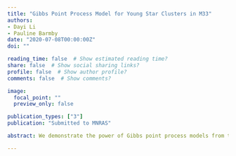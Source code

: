 ```yaml
---
title: "Gibbs Point Process Model for Young Star Clusters in M33"
authors:
- Dayi Li
- Pauline Barmby
date: "2020-07-08T00:00:00Z"
doi: ""

reading_time: false  # Show estimated reading time?
share: false  # Show social sharing links?
profile: false  # Show author profile?
comments: false  # Show comments?

image:
  focal_point: ""
  preview_only: false

publication_types: ["3"]
publication: "Submitted to MNRAS"

abstract: We demonstrate the power of Gibbs point process models from the spatial statistics literature when applied to studies of resolved galaxies. We conduct a rigorous analysis of the spatial distributions of objects in the star formation complexes of M33, including giant molecular clouds (GMCs) and young stellar cluster candidates (YSCCs). We choose a hierarchical model structure from GMCs to YSCCs based on the natural formation hierarchy between them. This approach circumvents the limitations of the empirical two-point correlation function analysis by naturally accounting for the inhomogeneity present in the distribution of YSCCs. We also investigate the effects of GMCs' properties on their spatial distributions. We confirm that the distribution of GMCs and YSCCs are highly correlated. We found that the spatial distributions of YSCCs reaches a peak of clustering pattern at around 250 pc scale compared to a Poisson process. This clustering mainly occurs in regions where the galactocentric distance is greater than 4.5 kpc. Furthermore, the galactocentric distance of GMCs and their mass have  strong positive effects on the correlation strength between GMCs and YSCCs. We outline some possible implications of these findings for our understanding of the cluster formation process.

---
```

